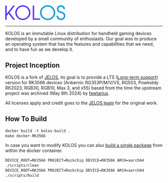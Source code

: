 <img src="https://raw.githubusercontent.com/AnonLinuxOS/.github/main/logo_96dpi.png" width=192>

---

KOLOS is an immutable Linux distribution for handheld gaming devices developed by a small community of enthusiasts. Our goal was to produce an operating system that has the features and capabilities that we need, and to have fun as we develop it.

## Project Inception

KOLOS is a fork of [JELOS](https://github.com/JustEnoughLinuxOS), its goal is to provide a LTS ([Long-term support](https://en.wikipedia.org/wiki/Long-term_support)) version for RK3566 devices (Anbernic RG353P/M/V/VS, RG503, Powkiddy RK2023, RGB30, RGB10, Max 3, and x55) based from the time the upstream project was archived (May 8th 2024) by [fewtarius](https://github.com/fewtarius).

All licenses apply and credit goes to the [JELOS team](https://github.com/JustEnoughLinuxOS/distribution/graphs/contributors) for the original work.

## How To Build

    docker build -t kolos-build .
    make docker-RK3566

In case you want to modify KOLOS you can also [build a single package](https://github.com/JustEnoughLinuxOS/distribution/blob/c746e283a9f63bb4ec93583a8fc3aa23f3fec3b0/documentation/DEVEL_BUILDING_JELOS.md#building-a-single-package) from within the docker container.

    DEVICE_ROOT=RK3566 PROJECT=Rockchip DEVICE=RK3566 ARCH=aarch64 ./scripts/clean
    DEVICE_ROOT=RK3566 PROJECT=Rockchip DEVICE=RK3566 ARCH=aarch64 ./scripts/build
